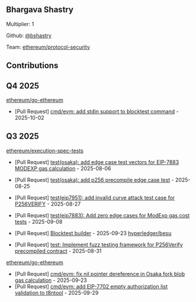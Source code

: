 
## Bhargava Shastry
Multiplier: 1

Github: [@bshastry](https://github.com/bshastry)

Team: [ethereum/protocol-security](https://github.com/ethereum/protocol-security/)

## Contributions

## Q4 2025


[ethereum/go-ethereum](https://github.com/ethereum/go-ethereum)
* [Pull Request] [cmd/evm: add stdin support to blocktest command](https://github.com/ethereum/go-ethereum/pull/32824) - 2025-10-02
## Q3 2025

[ethereum/execution-spec-tests](https://github.com/ethereum/execution-spec-tests)
* [Pull Request] [test(osaka): add edge case test vectors for EIP-7883 MODEXP gas calculation](https://github.com/ethereum/execution-spec-tests/pull/1993) - 2025-08-06
* [Pull Request] [test(osaka): add p256 precompile edge case test](https://github.com/ethereum/execution-spec-tests/pull/2079) - 2025-08-25
* [Pull Request] [test(eip7951): add invalid curve attack test case for P256VERIFY](https://github.com/ethereum/execution-spec-tests/pull/2082) - 2025-08-27

* [Pull Request] [test(eip7883): Add zero edge cases for ModExp gas cost tests](https://github.com/ethereum/execution-spec-tests/pull/2108) - 2025-09-08
* [Pull Request] [Blocktest builder](https://github.com/ethereum/execution-spec-tests/pull/2190) - 2025-09-23
[hyperledger/besu](https://github.com/hyperledger/besu)
* [Pull Request] [test: Implement fuzz testing framework for P256Verify precompiled contract](https://github.com/hyperledger/besu/pull/9140) - 2025-08-31

[ethereum/go-ethereum](https://github.com/ethereum/go-ethereum)
* [Pull Request] [cmd/evm: fix nil pointer dereference in Osaka fork blob gas calculation](https://github.com/ethereum/go-ethereum/pull/32714) - 2025-09-23
* [Pull Request] [cmd/evm: add EIP-7702 empty authorization list validation to t8ntool](https://github.com/ethereum/go-ethereum/pull/32781) - 2025-09-29
